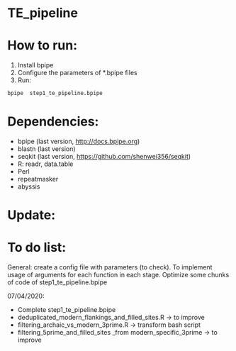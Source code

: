 # TE_pipeline
 
# How to run:
1) Install bpipe
2) Configure the parameters of *.bpipe files 
3) Run:

```bash
bpipe  step1_te_pipeline.bpipe
```

# Dependencies:
- bpipe (last version, http://docs.bpipe.org)
- blastn (last version)
- seqkit (last version, https://github.com/shenwei356/seqkit)
- R: readr, data.table
- Perl
- repeatmasker
- abyssis

# Update:

# To do list:
General: create a config file with parameters (to check). To implement usage of arguments for each function in each stage. Optimize some chunks of code of step1_te_pipeline.bpipe

07/04/2020: 
- Complete step1_te_pipeline.bpipe
- deduplicated_modern_flankings_and_filled_sites.R -> to improve
- filtering_archaic_vs_modern_3prime.R  -> transform bash script
- filtering_5prime_and_filled_sites _from modern_specific_3prime  -> to improve
